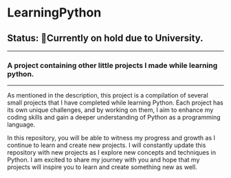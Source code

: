 # LearningPython
## Status: 🛑Currently on hold due to University.
---
### A project containing other little projects I made while learning python.

---

As mentioned in the description, this project is a compilation of several small projects that I have completed while learning Python. Each project has its own unique challenges, and by working on them, I aim to enhance my coding skills and gain a deeper understanding of Python as a programming language.

In this repository, you will be able to witness my progress and growth as I continue to learn and create new projects. I will constantly update this repository with new projects as I explore new concepts and techniques in Python. I am excited to share my journey with you and hope that my projects will inspire you to learn and create something new as well.
